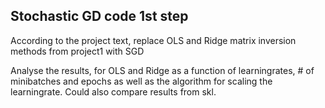 Stochastic GD code 1st step
---

According to the project text, replace OLS and Ridge matrix inversion 
methods from project1 with SGD

Analyse the results, for OLS and Ridge as a function of learningrates,
\# of minibatches and epochs as well as the algorithm for scaling the 
learningrate. Could also compare results from skl. 


